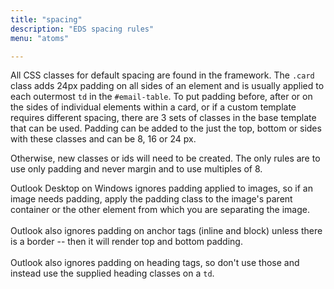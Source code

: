 ```yaml
---
title: "spacing"
description: "EDS spacing rules"
menu: "atoms"

---
```


All CSS classes for default spacing are found in the framework. The `.card` class adds 24px padding on all sides of an element and is usually applied to each outermost `td` in the `#email-table`. To put padding before, after or on the sides of individual elements within a card, or if a custom template requires different spacing, there are 3 sets of classes in the base template that can be used. Padding can be added to the just the top, bottom or sides with these classes and can be 8, 16 or 24 px.

Otherwise, new classes or ids will need to be created. The only rules are to use only padding and never margin and to use multiples of 8.

<div class="note">
	Outlook Desktop on Windows ignores padding applied to images, so if an image needs padding, apply the padding class to the image's parent container or the other element from which you are separating the image.<br><br>
	Outlook also ignores padding on anchor tags (inline and block) unless there is a border -- then it will render top and bottom padding.<br><br>
	Outlook also ignores padding on heading tags, so don't use those and instead use the supplied heading classes on a <code>td</code>.
</div>
